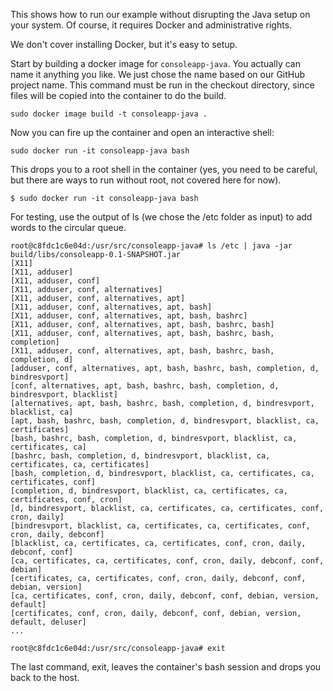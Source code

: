 This shows how to run our example without disrupting the Java setup on your system.
Of course, it requires Docker and administrative rights.

We don't cover installing Docker, but it's easy to setup.


Start by building a docker image for `consoleapp-java`. You actually can name it anything you like. We just chose the name based on our GitHub project name. This command must be run in the checkout directory, since files will be copied into the container to do the build. 

```
sudo docker image build -t consoleapp-java . 
```

Now you can fire up the container and open an interactive shell:

```
sudo docker run -it consoleapp-java bash 
```

This drops you to a root shell in the container (yes, you need to be careful, but there are ways to run without root, not covered here for now).


```
$ sudo docker run -it consoleapp-java bash                           
```

For testing, use the output of ls (we chose the /etc folder as input) to add words to the circular queue.


```
root@c8fdc1c6e04d:/usr/src/consoleapp-java# ls /etc | java -jar build/libs/consoleapp-0.1-SNAPSHOT.jar 
[X11]
[X11, adduser]
[X11, adduser, conf]
[X11, adduser, conf, alternatives]
[X11, adduser, conf, alternatives, apt]
[X11, adduser, conf, alternatives, apt, bash]
[X11, adduser, conf, alternatives, apt, bash, bashrc]
[X11, adduser, conf, alternatives, apt, bash, bashrc, bash]
[X11, adduser, conf, alternatives, apt, bash, bashrc, bash, completion]
[X11, adduser, conf, alternatives, apt, bash, bashrc, bash, completion, d]
[adduser, conf, alternatives, apt, bash, bashrc, bash, completion, d, bindresvport]
[conf, alternatives, apt, bash, bashrc, bash, completion, d, bindresvport, blacklist]
[alternatives, apt, bash, bashrc, bash, completion, d, bindresvport, blacklist, ca]
[apt, bash, bashrc, bash, completion, d, bindresvport, blacklist, ca, certificates]
[bash, bashrc, bash, completion, d, bindresvport, blacklist, ca, certificates, ca]
[bashrc, bash, completion, d, bindresvport, blacklist, ca, certificates, ca, certificates]
[bash, completion, d, bindresvport, blacklist, ca, certificates, ca, certificates, conf]
[completion, d, bindresvport, blacklist, ca, certificates, ca, certificates, conf, cron]
[d, bindresvport, blacklist, ca, certificates, ca, certificates, conf, cron, daily]
[bindresvport, blacklist, ca, certificates, ca, certificates, conf, cron, daily, debconf]
[blacklist, ca, certificates, ca, certificates, conf, cron, daily, debconf, conf]
[ca, certificates, ca, certificates, conf, cron, daily, debconf, conf, debian]
[certificates, ca, certificates, conf, cron, daily, debconf, conf, debian, version]
[ca, certificates, conf, cron, daily, debconf, conf, debian, version, default]
[certificates, conf, cron, daily, debconf, conf, debian, version, default, deluser]
...

root@c8fdc1c6e04d:/usr/src/consoleapp-java# exit
```

The last command, exit, leaves the container's bash session and drops you back to the host.
